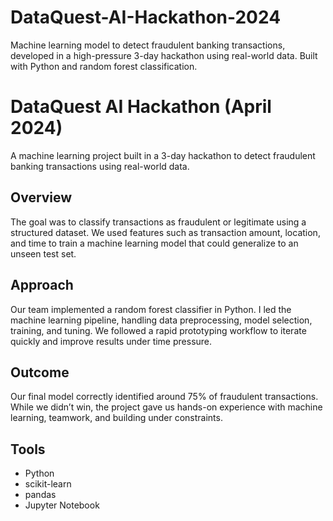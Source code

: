 # DataQuest-AI-Hackathon-2024
Machine learning model to detect fraudulent banking transactions, developed in a high-pressure 3-day hackathon using real-world data. Built with Python and random forest classification.

# DataQuest AI Hackathon (April 2024)

A machine learning project built in a 3-day hackathon to detect fraudulent banking transactions using real-world data.

## Overview

The goal was to classify transactions as fraudulent or legitimate using a structured dataset. We used features such as transaction amount, location, and time to train a machine learning model that could generalize to an unseen test set.

## Approach

Our team implemented a random forest classifier in Python. I led the machine learning pipeline, handling data preprocessing, model selection, training, and tuning. We followed a rapid prototyping workflow to iterate quickly and improve results under time pressure.

## Outcome

Our final model correctly identified around 75% of fraudulent transactions. While we didn’t win, the project gave us hands-on experience with machine learning, teamwork, and building under constraints.

## Tools

- Python
- scikit-learn
- pandas
- Jupyter Notebook
